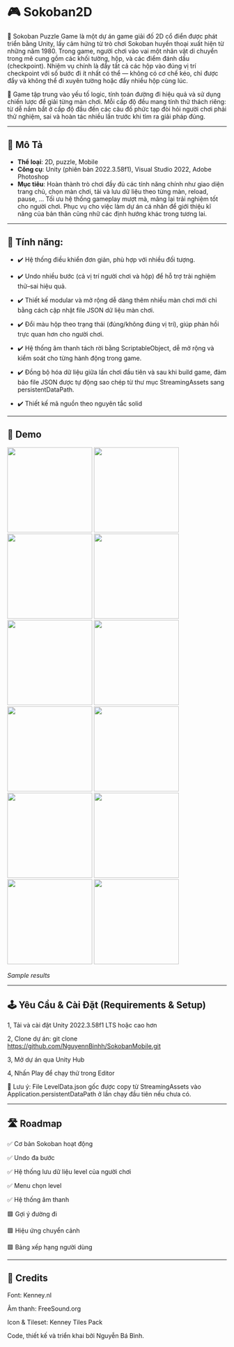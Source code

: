 # 🎮 Sokoban2D

🚀 Sokoban Puzzle Game là một dự án game giải đố 2D cổ điển được phát triển bằng Unity, lấy cảm hứng từ trò chơi Sokoban huyền thoại xuất hiện từ những năm 1980.
Trong game, người chơi vào vai một nhân vật di chuyển trong mê cung gồm các khối tường, hộp, và các điểm đánh dấu (checkpoint). Nhiệm vụ chính là đẩy tất cả các hộp vào đúng vị trí checkpoint với số bước đi ít nhất có thể — không có cơ chế kéo, chỉ được đẩy và không thể đi xuyên tường hoặc đẩy nhiều hộp cùng lúc.<br>

🚀 Game tập trung vào yếu tố logic, tính toán đường đi hiệu quả và sử dụng chiến lược để giải từng màn chơi. Mỗi cấp độ đều mang tính thử thách riêng: từ dễ nắm bắt ở cấp độ đầu đến các câu đố phức tạp đòi hỏi người chơi phải thử nghiệm, sai và hoàn tác nhiều lần trước khi tìm ra giải pháp đúng.<br>

---
## 📖 Mô Tả

- **Thể loại**: 2D, puzzle, Mobile
- **Công cụ**: Unity (phiên bản 2022.3.58f1), Visual Studio 2022, Adobe Photoshop  
- **Mục tiêu**: Hoàn thành trò chơi đầy đủ các tính năng chính như giao diện trang chủ, chọn màn chơi, tải và lưu dữ liệu theo từng màn, reload, pause, ... Tối ưu hệ thống gameplay mượt mà, mâng lại trải nghiệm tốt cho người chơi. Phục vụ cho việc làm dự án cá nhân để giới thiệu kĩ năng của bản thân cũng nhữ các định hướng khác trong tương lai. 

---
## 🔧 Tính năng:

- ✔️ Hệ thống điều khiển đơn giản, phù hợp với nhiều đối tượng.<br>
  
- ✔️ Undo nhiều bước (cả vị trí người chơi và hộp) để hỗ trợ trải nghiệm thử–sai hiệu quả.<br>

- ✔️ Thiết kế modular và mở rộng dễ dàng thêm nhiều màn chơi mới chỉ bằng cách cập nhật file JSON dữ liệu màn chơi.<br>

- ✔️ Đổi màu hộp theo trạng thái (đúng/không đúng vị trí), giúp phản hồi trực quan hơn cho người chơi.<br>

- ✔️ Hệ thống âm thanh tách rời bằng ScriptableObject, dễ mở rộng và kiểm soát cho từng hành động trong game.<br>

- ✔️ Đồng bộ hóa dữ liệu giữa lần chơi đầu tiên và sau khi build game, đảm bảo file JSON được tự động sao chép từ thư mục StreamingAssets sang persistentDataPath.<br>

- ✔️ Thiết kế mã nguồn theo nguyên tắc solid


---


## 📸 Demo

<p align="left">
  <img src="demo/1.gif" width="195">
  <img src="demo/2.gif" width="195">
  <img src="demo/3.gif" width="195">
  <img src="demo/4.gif" width="195">
  <img src="demo/5.gif" width="195">
   <img src="demo/6.gif" width="195">
  <img src="demo/7.gif" width="195">
  <img src="demo/8.gif" width="195">
  <img src="demo/9.gif" width="195">
  <img src="demo/10.gif" width="195">
<img src="demo/11.gif" width="195">
  <img src="demo/12.gif" width="195">
  
  <i>Sample results</i>
</p>

---

## 🕹️ Yêu Cầu & Cài Đặt (Requirements & Setup)
1, Tải và cài đặt Unity 2022.3.58f1 LTS hoặc cao hơn

2, Clone dự án: git clone https://github.com/NguyennBinhh/SokobanMobile.git

3, Mở dự án qua Unity Hub

4, Nhấn Play để chạy thử trong Editor

📂 Lưu ý: File LevelData.json gốc được copy từ StreamingAssets vào Application.persistentDataPath ở lần chạy đầu tiên nếu chưa có.

---

## 🛣️ Roadmap
✅ Cơ bản Sokoban hoạt động

✅ Undo đa bước

✅ Hệ thống lưu dữ liệu level của người chơi

✅ Menu chọn level

✅ Hệ thống âm thanh

🟩 Gợi ý đường đi

🟩 Hiệu ứng chuyển cảnh

🟩 Bảng xếp hạng người dùng

---

## 👥 Credits
Font: Kenney.nl

Âm thanh: FreeSound.org

Icon & Tileset: Kenney Tiles Pack

Code, thiết kế và triển khai bởi Nguyễn Bá Bình.

